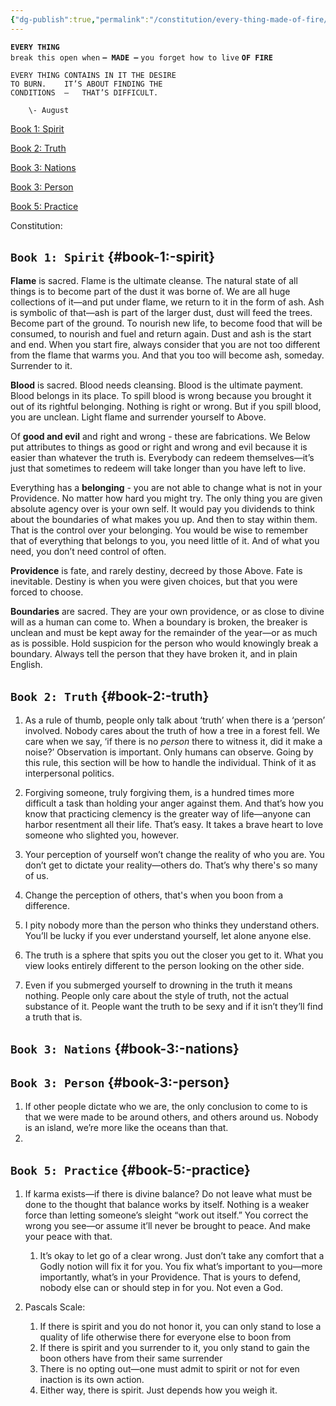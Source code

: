 ```yaml
---
{"dg-publish":true,"permalink":"/constitution/every-thing-made-of-fire/","tags":["WhoAmI","gardenEntry"]}
---
```




**`EVERY THING`**  
`break this open when` 
**`— MADE —`**
`you forget how to live` 
**`OF FIRE`**

	EVERY THING CONTAINS IN IT THE DESIRE 	  
	TO BURN.	IT’S ABOUT FINDING THE		  
	CONDITIONS  —	THAT’S DIFFICULT.	

		\- August	

[Book 1: Spirit](#book-1:-spirit)

[Book 2: Truth](#book-2:-truth)

[Book 3: Nations](#book-3:-nations)

[Book 3: Person](#book-3:-person)

[Book 5: Practice](#book-5:-practice)

Constitution: 

## `Book 1: Spirit`  {#book-1:-spirit}

**Flame** is sacred. Flame is the ultimate cleanse. The natural state of all things is to become part of the dust it was borne of. We are all huge collections of it—and put under flame, we return to it in the form of ash. Ash is symbolic of that—ash is part of the larger dust, dust will feed the trees. Become part of the ground. To nourish new life, to become food that will be consumed, to nourish and fuel and return again. Dust and ash is the start and end. When you start fire, always consider that you are not too different from the flame that warms you. And that you too will become ash, someday. Surrender to it.

**Blood** is sacred. Blood needs cleansing. Blood is the ultimate payment. Blood belongs in its place. To spill blood is wrong because you brought it out of its rightful belonging. Nothing is right or wrong. But if you spill blood, you are unclean. Light flame and surrender yourself to Above.

Of **good and evil** and right and wrong \- these are fabrications. We Below put attributes to things as good or right and wrong and evil because it is easier than whatever the truth is. Everybody can redeem themselves—it’s just that sometimes to redeem will take longer than you have left to live.

Everything has a **belonging** \- you are not able to change what is not in your Providence. No matter how hard you might try. The only thing you are given absolute agency over is your own self. It would pay you dividends to think about the boundaries of what makes you up. And then to stay within them. That is the control over your belonging. You would be wise to remember that of everything that belongs to you, you need little of it. And of what you need, you don’t need control of often.

**Providence** is fate, and rarely destiny, decreed by those Above. Fate is inevitable. Destiny is when you were given choices, but that you were forced to choose. 

**Boundaries** are sacred. They are your own providence, or as close to divine will as a human can come to. When a boundary is broken, the breaker is unclean and must be kept away for the remainder of the year—or as much as is possible. Hold suspicion for the person who would knowingly break a boundary. Always tell the person that they have broken it, and in plain English.

## `Book 2: Truth` {#book-2:-truth}

1. As a rule of thumb, people only talk about ‘truth’ when there is a ‘person’ involved. Nobody cares about the truth of how a tree in a forest fell. We care when we say, ‘if there is no *person* there to witness it, did it make a noise?’ Observation is important. Only humans can observe. Going by this rule, this section will be how to handle the individual. Think of it as interpersonal politics. 

2. Forgiving someone, truly forgiving them, is a hundred times more difficult a task than holding your anger against them. And that’s how you know that practicing clemency is the greater way of life—anyone can harbor resentment all their life. That’s easy. It takes a brave heart to love someone who slighted you, however.

3. Your perception of yourself won’t change the reality of who you are. You don’t get to dictate your reality—others do. That’s why there's so many of us. 

4. Change the perception of others, that's when you boon from a difference. 

5. I pity nobody more than the person who thinks they understand others. You’ll be lucky if you ever understand yourself, let alone anyone else.

6. The truth is a sphere that spits you out the closer you get to it. What you view looks entirely different to the person looking on the other side. 

7. Even if you submerged yourself to drowning in the truth it means nothing. People only care about the style of truth, not the actual substance of it. People want the truth to be sexy and if it isn’t they’ll find a truth that is.

## `Book 3: Nations` {#book-3:-nations}

## `Book 3: Person` {#book-3:-person}

1. If other people dictate who we are, the only conclusion to come to is that we were made to be around others, and others around us. Nobody is an island, we’re more like the oceans than that.  
2. 

## `Book 5: Practice` {#book-5:-practice}

1. If karma exists—if there is divine balance? Do not leave what must be done to the thought that balance works by itself. Nothing is a weaker force than letting someone’s sleight “work out itself.” You correct the wrong you see—or assume it’ll never be brought to peace. And make your peace with that.  
   1. It’s okay to let go of a clear wrong. Just don’t take any comfort that a Godly notion will fix it for you. You fix what’s important to you—more importantly, what’s in your Providence. That is yours to defend, nobody else can or should step in for you. Not even a God.

2. Pascals Scale:  
   1. If there is spirit and you do not honor it, you can only stand to lose a quality of life otherwise there for everyone else to boon from  
   2. If there is spirit and you surrender to it, you only stand to gain the boon others have from their same surrender  
   3. There is no opting out—one must admit to spirit or not for even inaction is its own action.  
   4. Either way, there is spirit. Just depends how you weigh it. 


